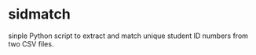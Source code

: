 # sidmatch
sinple Python script to extract and match unique student ID numbers from two CSV files. 

